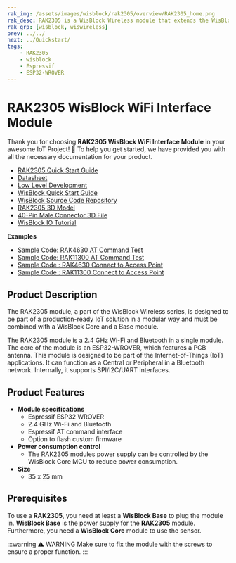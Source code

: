 ```yaml
---
rak_img: /assets/images/wisblock/rak2305/overview/RAK2305_home.png
rak_desc: RAK2305 is a WisBlock Wireless module that extends the WisBlock system with Wi-Fi and Bluetooth connectivity. It is based on the Espressif ESP32 WROVER module.
rak_grp: [wisblock, wiswireless]
prev: ../../
next: ../Quickstart/
tags:
    - RAK2305
    - wisblock
    - Espressif
    - ESP32-WROVER
---
```


# RAK2305 WisBlock WiFi Interface Module

Thank you for choosing **RAK2305 WisBlock WiFi Interface Module** in your awesome IoT Project! 🎉 To help you get started, we have provided you with all the necessary documentation for your product.

* [RAK2305 Quick Start Guide](../Quickstart/)
* [Datasheet](../Datasheet/)
* [Low Level Development](../Low-Level-Development/)
* <a href="../../Quickstart/" target="_blank">WisBlock Quick Start Guide</a>
* [WisBlock Source Code Repository](https://github.com/RAKWireless/WisBlock/)
* [RAK2305 3D Model](https://downloads.rakwireless.com/3D_File/WisBlock/3D_RAK2305.stp)
* [40-Pin Male Connector 3D File](https://downloads.rakwireless.com/3D_File/Accessory/WisConnector/M40S1003K6M.stp)
* [WisBlock IO Tutorial](/Knowledge-Hub/Learn/WisBlock-IO-Tutorial/)

**Examples**
* [Sample Code: RAK4630 AT Command Test](https://github.com/RAKWireless/WisBlock/tree/master/examples/RAK4630/communications/WiFi/AT_Command_Test)
* [Sample Code: RAK11300 AT Command Test](https://github.com/RAKWireless/WisBlock/tree/master/examples/RAK11300/communications/WiFi/AT_Command_Test)
* [Sample Code : RAK4630 Connect to Access Point](https://github.com/RAKWireless/WisBlock/tree/master/examples/RAK4630/communications/WiFi/connect_ap)
* [Sample Code : RAK11300 Connect to Access Point](https://github.com/RAKWireless/WisBlock/tree/master/examples/RAK11300/communications/WiFi/connect_ap)

## Product Description

The RAK2305 module, a part of the WisBlock Wireless series, is designed to be part of a production-ready IoT solution in a modular way and must be combined with a WisBlock Core and a Base module.

The RAK2305 module is a 2.4&nbsp;GHz Wi-Fi and Bluetooth in a single module. The core of the module is an ESP32-WROVER, which features a PCB antenna. This module is designed to be part of the Internet-of-Things (IoT) applications. It can function as a Central or Peripheral in a Bluetooth network. Internally, it supports SPI/I2C/UART interfaces.

## Product Features

* **Module specifications**
    * Espressif ESP32 WROVER
    * 2.4&nbsp;GHz Wi-Fi and Bluetooth
    * Espressif AT command interface
    * Option to flash custom firmware
* **Power consumption control**
    * The RAK2305 modules power supply can be controlled by the WisBlock Core MCU to reduce power consumption.
* **Size**
    * 35 x 25&nbsp;mm

## Prerequisites

To use a **RAK2305**, you need at least a **WisBlock Base** to plug the module in. **WisBlock Base** is the power supply for the **RAK2305** module. Furthermore, you need a **WisBlock Core** module to use the sensor.

:::warning ⚠️ WARNING
Make sure to fix the module with the screws to ensure a proper function.
:::
